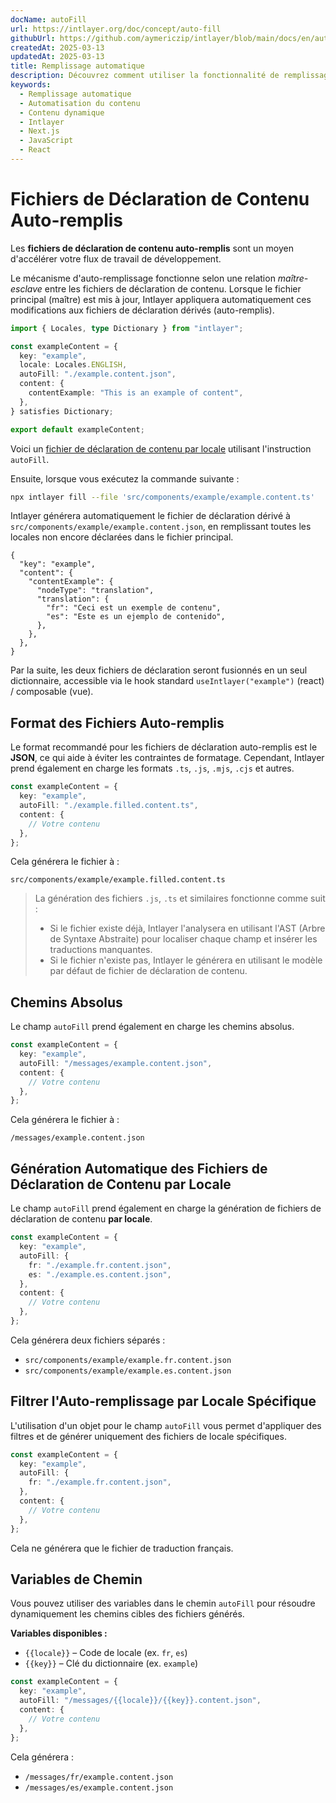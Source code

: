 ```yaml
---
docName: autoFill
url: https://intlayer.org/doc/concept/auto-fill
githubUrl: https://github.com/aymericzip/intlayer/blob/main/docs/en/autoFill.md
createdAt: 2025-03-13
updatedAt: 2025-03-13
title: Remplissage automatique
description: Découvrez comment utiliser la fonctionnalité de remplissage automatique dans Intlayer pour remplir automatiquement le contenu selon des modèles prédéfinis. Suivez cette documentation pour implémenter efficacement les fonctionnalités de remplissage automatique dans votre projet.
keywords:
  - Remplissage automatique
  - Automatisation du contenu
  - Contenu dynamique
  - Intlayer
  - Next.js
  - JavaScript
  - React
---
```


# Fichiers de Déclaration de Contenu Auto-remplis

Les **fichiers de déclaration de contenu auto-remplis** sont un moyen d'accélérer votre flux de travail de développement.

Le mécanisme d'auto-remplissage fonctionne selon une relation _maître-esclave_ entre les fichiers de déclaration de contenu. Lorsque le fichier principal (maître) est mis à jour, Intlayer appliquera automatiquement ces modifications aux fichiers de déclaration dérivés (auto-remplis).

```ts fileName="src/components/example/example.content.ts"
import { Locales, type Dictionary } from "intlayer";

const exampleContent = {
  key: "example",
  locale: Locales.ENGLISH,
  autoFill: "./example.content.json",
  content: {
    contentExample: "This is an example of content",
  },
} satisfies Dictionary;

export default exampleContent;
```

Voici un [fichier de déclaration de contenu par locale](https://github.com/aymericzip/intlayer/blob/main/docs/fr/per_locale_file.md) utilisant l'instruction `autoFill`.

Ensuite, lorsque vous exécutez la commande suivante :

```bash
npx intlayer fill --file 'src/components/example/example.content.ts'
```

Intlayer générera automatiquement le fichier de déclaration dérivé à `src/components/example/example.content.json`, en remplissant toutes les locales non encore déclarées dans le fichier principal.

```json5 fileName="src/components/example/example.content.json"
{
  "key": "example",
  "content": {
    "contentExample": {
      "nodeType": "translation",
      "translation": {
        "fr": "Ceci est un exemple de contenu",
        "es": "Este es un ejemplo de contenido",
      },
    },
  },
}
```

Par la suite, les deux fichiers de déclaration seront fusionnés en un seul dictionnaire, accessible via le hook standard `useIntlayer("example")` (react) / composable (vue).

## Format des Fichiers Auto-remplis

Le format recommandé pour les fichiers de déclaration auto-remplis est le **JSON**, ce qui aide à éviter les contraintes de formatage. Cependant, Intlayer prend également en charge les formats `.ts`, `.js`, `.mjs`, `.cjs` et autres.

```ts fileName="src/components/example/example.content.ts"
const exampleContent = {
  key: "example",
  autoFill: "./example.filled.content.ts",
  content: {
    // Votre contenu
  },
};
```

Cela générera le fichier à :

```
src/components/example/example.filled.content.ts
```

> La génération des fichiers `.js`, `.ts` et similaires fonctionne comme suit :
>
> - Si le fichier existe déjà, Intlayer l'analysera en utilisant l'AST (Arbre de Syntaxe Abstraite) pour localiser chaque champ et insérer les traductions manquantes.
> - Si le fichier n'existe pas, Intlayer le générera en utilisant le modèle par défaut de fichier de déclaration de contenu.

## Chemins Absolus

Le champ `autoFill` prend également en charge les chemins absolus.

```ts fileName="src/components/example/example.content.ts"
const exampleContent = {
  key: "example",
  autoFill: "/messages/example.content.json",
  content: {
    // Votre contenu
  },
};
```

Cela générera le fichier à :

```
/messages/example.content.json
```

## Génération Automatique des Fichiers de Déclaration de Contenu par Locale

Le champ `autoFill` prend également en charge la génération de fichiers de déclaration de contenu **par locale**.

```ts fileName="src/components/example/example.content.ts"
const exampleContent = {
  key: "example",
  autoFill: {
    fr: "./example.fr.content.json",
    es: "./example.es.content.json",
  },
  content: {
    // Votre contenu
  },
};
```

Cela générera deux fichiers séparés :

- `src/components/example/example.fr.content.json`
- `src/components/example/example.es.content.json`

## Filtrer l'Auto-remplissage par Locale Spécifique

L'utilisation d'un objet pour le champ `autoFill` vous permet d'appliquer des filtres et de générer uniquement des fichiers de locale spécifiques.

```ts fileName="src/components/example/example.content.ts"
const exampleContent = {
  key: "example",
  autoFill: {
    fr: "./example.fr.content.json",
  },
  content: {
    // Votre contenu
  },
};
```

Cela ne générera que le fichier de traduction français.

## Variables de Chemin

Vous pouvez utiliser des variables dans le chemin `autoFill` pour résoudre dynamiquement les chemins cibles des fichiers générés.

**Variables disponibles :**

- `{{locale}}` – Code de locale (ex. `fr`, `es`)
- `{{key}}` – Clé du dictionnaire (ex. `example`)

```ts fileName="src/components/example/example.content.ts"
const exampleContent = {
  key: "example",
  autoFill: "/messages/{{locale}}/{{key}}.content.json",
  content: {
    // Votre contenu
  },
};
```

Cela générera :

- `/messages/fr/example.content.json`
- `/messages/es/example.content.json`
